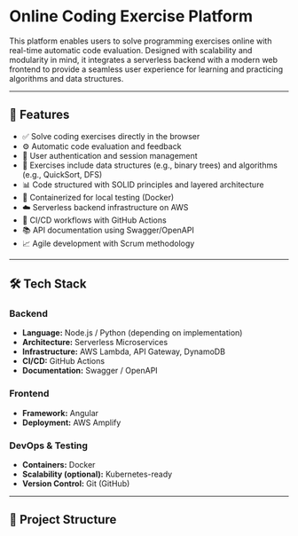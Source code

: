 # Online Coding Exercise Platform

This platform enables users to solve programming exercises online with real-time automatic code evaluation. Designed with scalability and modularity in mind, it integrates a serverless backend with a modern web frontend to provide a seamless user experience for learning and practicing algorithms and data structures.

---

## 🧩 Features

- ✅ Solve coding exercises directly in the browser
- ⚙️ Automatic code evaluation and feedback
- 🔐 User authentication and session management
- 🧠 Exercises include data structures (e.g., binary trees) and algorithms (e.g., QuickSort, DFS)
- 📊 Code structured with SOLID principles and layered architecture
- 🐳 Containerized for local testing (Docker)
- ☁️ Serverless backend infrastructure on AWS
- 🚀 CI/CD workflows with GitHub Actions
- 📚 API documentation using Swagger/OpenAPI
- 📈 Agile development with Scrum methodology

---

## 🛠️ Tech Stack

### Backend
- **Language:** Node.js / Python (depending on implementation)
- **Architecture:** Serverless Microservices
- **Infrastructure:** AWS Lambda, API Gateway, DynamoDB
- **CI/CD:** GitHub Actions
- **Documentation:** Swagger / OpenAPI

### Frontend
- **Framework:** Angular
- **Deployment:** AWS Amplify

### DevOps & Testing
- **Containers:** Docker
- **Scalability (optional):** Kubernetes-ready
- **Version Control:** Git (GitHub)

---

## 📁 Project Structure

